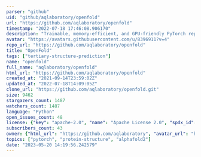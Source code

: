 ```yaml
---
parser: "github"
uid: "github/aqlaboratory/openfold"
url: "https://github.com/aqlaboratory/openfold"
timestamp: "2022-07-18 17:46:08.906170"
description: "Trainable, memory-efficient, and GPU-friendly PyTorch reproduction of AlphaFold 2"
avatar: "https://avatars.githubusercontent.com/u/8396911?v=4"
repo_url: "https://github.com/aqlaboratory/openfold"
title: "OpenFold"
tags: ["tertiary-structure-prediction"]
name: "openfold"
full_name: "aqlaboratory/openfold"
html_url: "https://github.com/aqlaboratory/openfold"
created_at: "2021-09-14T23:59:02Z"
updated_at: "2022-07-18T14:09:05Z"
clone_url: "https://github.com/aqlaboratory/openfold.git"
size: 9462
stargazers_count: 1487
watchers_count: 1487
language: "Python"
open_issues_count: 48
license: {"key": "apache-2.0", "name": "Apache License 2.0", "spdx_id": "Apache-2.0", "url": "https://api.github.com/licenses/apache-2.0", "node_id": "MDc6TGljZW5zZTI="}
subscribers_count: 43
owner: {"html_url": "https://github.com/aqlaboratory", "avatar_url": "https://avatars.githubusercontent.com/u/8396911?v=4", "login": "aqlaboratory", "type": "Organization"}
topics: ["pytorch", "protein-structure", "alphafold2"]
date: "2023-05-20 14:19:56.242579"
---
```

